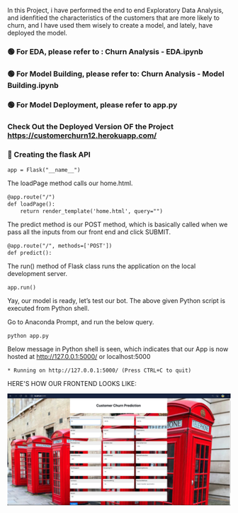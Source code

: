 


In this Project, i have performed the end to end Exploratory Data Analysis, and idenfitied the characteristics of the customers that are more likely to churn, and I have used them wisely to create a model, and lately, have deployed the model.

### 🟢 For EDA, please refer to : Churn Analysis - EDA.ipynb
### 🟢 For Model Building, please refer to: Churn Analysis - Model Building.ipynb
### 🟢 For Model Deployment, please refer to app.py

### Check Out the Deployed Version OF the Project https://customerchurn12.herokuapp.com/

### 🔵 Creating the flask API

```
app = Flask("__name__")
```

The loadPage method calls our home.html.
```
@app.route("/")
def loadPage():
	return render_template('home.html', query="")
```

The predict method is our POST method, which is basically called when we pass all the inputs from our front end and click SUBMIT.
```
@app.route("/", methods=['POST'])
def predict():
```
  
The run() method of Flask class runs the application on the local development server.
```
app.run()
```


Yay, our model is ready, let’s test our bot.
The above given Python script is executed from Python shell.

Go to Anaconda Prompt, and run the below query.
```
python app.py
```


Below message in Python shell is seen, which indicates that our App is now hosted at http://127.0.0.1:5000/ or localhost:5000
```
* Running on http://127.0.0.1:5000/ (Press CTRL+C to quit)
```


HERE'S HOW OUR FRONTEND LOOKS LIKE:

![Customer Retention](https://github.com/avinashnair02/Customer_Churn_Analysis-Prediction-Telcom-/blob/master/images/tel.png)
